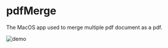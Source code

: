 # pdfMerge
The MacOS app used to merge multiple pdf document as a pdf.


![demo](https://github.com/medisean/pdfMerge/demo.gif)
